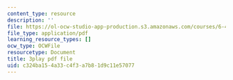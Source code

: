 ```yaml
---
content_type: resource
description: ''
file: https://ol-ocw-studio-app-production.s3.amazonaws.com/courses/6-451-principles-of-digital-communication-ii-spring-2005/c324ba154a33c4f3a7b81d9c11e57077_q4LsDylKZcI.pdf
file_type: application/pdf
learning_resource_types: []
ocw_type: OCWFile
resourcetype: Document
title: 3play pdf file
uid: c324ba15-4a33-c4f3-a7b8-1d9c11e57077
---
```

